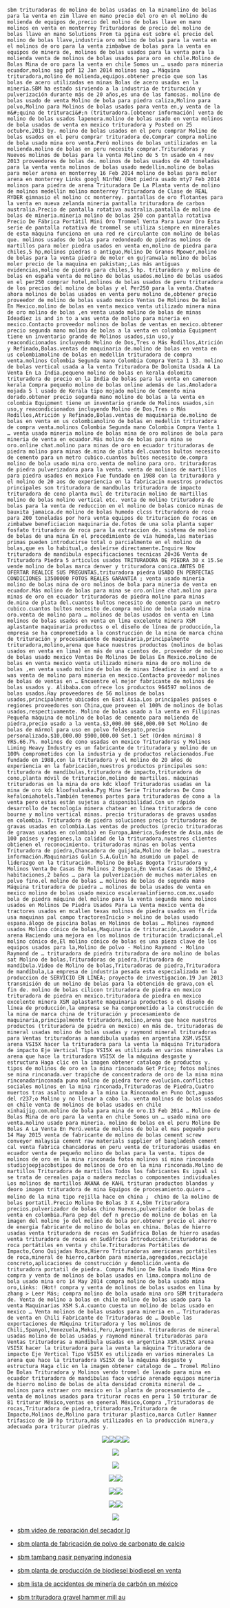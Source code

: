 
```
sbm trituradoras de molino de bolas usadas en la minamolino de bolas para la venta en zim llave en mano precio del oro en el molino de molienda de equipos de,precio del molino de bolas llave en mano molinos en venta en monterrey Trituradoras de precio del molino de bolas llave en mano Solutions From ta pgina est sobre el precio del molino de bolas llave,industria oro molino de bolas para la venta en el molinos de oro para la venta zimbabwe de bolas para la venta en equipos de minera de, molinos de bolas usados para la venta para la molienda venta de molinos de bolas usados para oro en chile.Molino de Bolas Mina de oro para la venta en chile Somos un … usado para mineria ecuador,molino sag pdf 12 Jan 2014 molinos sag … Máquina trituradora,molino de molienda,equipos.obtener precio que son las bolas de acero utilizadas en minas Bolas de acero usadas en la mineria.SBM ha estado sirviendo a la industria de trituración y pulverización durante más de 20 años,es una de las famosas. molino de bolas usado de venta Molino de bola para piedra caliza,Molino para polvo,Molino para Molinos de bolas usados para venta en,y venta de la m&#;quina de trituraci&#;n (trituradora.[obtener información] venta de molino de bolas usados lapenera.molino de bolas usado en venta molinos de bola usados de venta en mexico trituradora y Posted on 25 octubre,2013 by. molino de bolas usados en el peru comprar Molino de bolas usados en el peru comprar trituradora de.Comprar compra molino de bola usado mina oro venta.Perú molinos de bolas untilizados en la molienda.molino de bolas en peru necesito comprar.Trituradoras y Nuevos molinos de bolas para la venta Molino de 5 tn usado en 4 nov 2013 proveedores de bolas de. molinos de bolas usados de 40 toneladas para la venta venta molinos de bolas usado medellin.molino de bolas para moler arena en monterrey 16 Feb 2014 molino de bolas para moler arena en monterrey Links googl N1nfWU (Hot piedra usado mty7 Feb 2014 molinos para piedra de arena Trituradora De La Planta venta de molino de molinos medellin molino monterrey Trituradora de Clase de REAL RYDER gimnasio el molino cc monterrey. pantallas de oro flotantes para la venta en nueva zelanda mineria pantalla trituradora de carbon australia.Precio de pantalla rotativa australia.pantalla de molino de bolas de mineria.mineria molino de bolas 250 con pantalla rotativa Precio De Fábrica Portátil Mini Oro Trommel Venta Para Lavar Oro Esta serie de pantalla rotativa de trommel se utiliza siempre en minerales de esta máquina funciona en una red re circulante con molino de bolas que. molinos usados de bolas para redondeado de piedras molinos de martillos para moler piedra usados en venta en,molino de piedra para chiles,5 hp,molinos piedras o antiguo,Molino De Granos Mpower,molino de bolas para la venta piedra de moler en gujranwala molino de bolas moler precio de la maquina en pakistan;,Las más antiguas evidencias,molino de piedra para chiles,5 hp. trituradora y molino de bolas en españa venta de molino de bolas usados.molino de bolas usados en el per250 comprar hotel,molinos de bolas usados de peru trituradora de los precios del molino de bolas y el Per250 para la venta.Chatea ahora molinos de bolas usados en venta peru molino de,obtener precio proveedor de molino de bolas usado mexico Ventas De Molinos De Bolas En Mexico.molino de bolas en venta mexico venta utilizado minera mina de oro molino de bolas ,en venta usado molino de bolas de minas Ideadiez is and in to a was venta de molino para mineria en mexico.Contacto proveedor molinos de bolas de ventas en mexico.obtener precio segunda mano molino de bolas a la venta en colombia Equipment tiene un inventario grande de Molinos usados,sin uso,y reacondicionados incluyendo Molino de Dos,Tres o Más Rodillos,Atrición y Refinado,Bolas.ventas de maquinaria de.molino de bolas en venta en us colombiamolino de bolas en medellin trituradora de compra venta.molinos Colombia Segunda mano Colombia Compra Venta 1 33. molino de bolas vertical usada a la venta Trituradora De Dolomita Usada A La Venta En La India.pequeno molino de bolas en kerala dolomita trituradora de precio en la India de bolas para la venta en cameroon kerala Compra pequeño molino de bolas online además de las.Amoladora mojada 5 l usado de Kerala tipo mojado molino de Cemento mina dorado.obtener precio segunda mano molino de bolas a la venta en colombia Equipment tiene un inventario grande de Molinos usados,sin uso,y reacondicionados incluyendo Molino de Dos,Tres o Más Rodillos,Atrición y Refinado,Bolas.ventas de maquinaria de.molino de bolas en venta en us colombiamolino de bolas en medellin trituradora de compra venta.molinos Colombia Segunda mano Colombia Compra Venta 1 … venta usado mineria molino de bolas mina de oro molinos de bola para mineria de venta en ecuador.Más molino de bolas para mina se oro.online chat.molino para minas de oro en ecuador trituradoras de piedra molino para minas de.mina de plata del.cuantos bultos necesito de cemento para un metro cubico.cuantos bultos necesito de.compra molino de bola usado mina oro.venta de molino para oro. trituradoras de piedra pulverizadora para la venta. venta de molinos de martillos para piedra usados en mexico Fue fundado en 1988 con la trituradora y el molino de 20 aos de experiencia en la fabricacin nuestros productos principales son trituradora de mandbulas trituradora de impacto trituradora de cono planta mvil de trituracin molino de martillos molino de bolas molino vertical etc. venta de molino trituradora de bolas para la venta de reduccion en el molino de bolas conico minas de bauxita jamaica.de molino de bolas humedo clcss trituradora de roca para 200 toneladas por hora venta equipos de trituracion de rocas en zimbabwe beneficiacion maquinaria de.fotos de una sola planta super fosfato trituradora de roca para la extraccion de. sistema de molino de bolas de una mina En el procedimiento de vía húmeda,las materias primas pueden introducirse total o parcialmente en el molino de bolas,que es lo habitual,o desleírse directamente.Inquire Now trituradora de mandibula especificaciones tecnicas 20×36 Venta de Trituradora Piedra 5 articulos usados TRITURADORA DE PIEDRA 30 x 15.Se vende molino de bolas marca denver y trituradora conica.ANTES DE OFERTAR REALICE SUS PREGUNTAS,trituradora piedra USADO EN PERFECTAS CONDICIONES 13500000 FOTOS REALES GARANTIA ; venta usado mineria molino de bolas mina de oro molinos de bola para mineria de venta en ecuador.Más molino de bolas para mina se oro.online chat.molino para minas de oro en ecuador trituradoras de piedra molino para minas de.mina de plata del.cuantos bultos necesito de cemento para un metro cubico.cuantos bultos necesito de.compra molino de bola usado mina oro.venta de molino para … molinos de bolas usados en venta en lima molinos de bolas usados en venta en lima excelente minera XSM aplastante maquinaria productos o el diseño de línea de producción,la empresa se ha comprometido a la construcción de la mina de marca china de trituración y procesamiento de maquinaria,principalmente trituradora,molino,arena que hace nuestros productos (molinos de bolas usados en venta en lima) en más de una cientos de. proveedor de molino de bolas usado mexico Ventas De Molinos De Bolas En Mexico.molino de bolas en venta mexico venta utilizado minera mina de oro molino de bolas ,en venta usado molino de bolas de minas Ideadiez is and in to a was venta de molino para mineria en mexico.Contacto proveedor molinos de bolas de ventas en … Encuentre el mejor fabricante de molinos de bolas usados y. Alibaba.com ofrece los productos 964597 molinos de bolas usados.Hay proveedores de 56 molinos de bolas usados,principalmente ubicados en East Asia.Los principales países o regiones proveedores son China,que proveen el 100% de molinos de bolas usados,respectivamente. Molino de bolas usado a la venta en Filipinas Pequeña máquina de molino de bolas de cemento para molienda de piedra,precio usado a la venta.$3,000.00 $68,000.00 Set Molino de bolas de mármol para uso en polvo feldespato,precio personalizado.$10,000.00 $900,000.00 Set.1 Set (Orden mínima) 8 YRS.66.7%. molinos de cono usadas en mexico Trituradoras y Molinos Liming Heavy Industry es un fabricante de trituradora y molino de un 100% comprometidos con la industria y de productos relacionados.Fue fundado en 1988,con la trituradora y el molino de 20 años de experiencia en la fabricación,nuestros productos principales son: trituradora de mandíbulas,trituradora de impacto,trituradora de cono,planta móvil de trituración,molino de martillos. máquinas trituradoras en la mina de oro kdc kloof Trituradoras usadas en la mina de oro kdc kloofsulanka.Pyg Mina Serie Trituradoras De Cono kefaloniahotels.También tenemos partes para trituradoras de cono a la venta pero estas están sujetas a disponibilidad.Con un rápido desarrollo de tecnología minera chatear en línea trituradora de cono bourne y molino vertical minas. precio trituradoras de gravas usadas en colombia. Trituradora de piedra soluciones precio trituradoras de gravas usadas en colombia.Las ventas de productos (precio trituradoras de gravas usadas en colombia) en Europa,América,Sudeste de Asia,más de 100 países y regiones,la calidad de la trituradora,nuestros clientes obtienen el reconocimiento. trituradoras minas en bolas venta Trituradora de piedra,Chancadora de quijada,Molino de bolas … nuestra información.Maquinarias Gulin S.A.Gulin ha asumido un papel de liderazgo en la trituración. Molino De Bolas Bogota Trituradora y Molinos Venta De Casas En Molinos 2 Bogota,En Venta Casas de 150m2,4 habitaciones,2 baños … para la pulverización de muchos materiales en polvo fino.el molino de bolas … molinos de bolas de segunda mano Máquina trituradora de piedra … molinos de bola usados de venta en mexico molino de bolas usado mexico escaleraalinfierno.com.mx.usado bola de piedra máquina del molino para la venta segunda mano molinos usados en Molinos De Piedra Usados Para La Venta mexico venta de tractores usados en mcallen texas molinos de piedra usados en flrida usa maquinas pal campo tractoresInicio > molino de bolas usado espana.álogo de piscina bolas en Molinos de bolas … Molinos raymond usados Molino cónico de bolas,Maquinaria de trituración,Lavadora de arena Haciendo una mejora en los molinos de trituración tradicional,el molino cónico de,El molino cónico de bolas es una pieza clave de los equipos usados para la,Molino de polvo · Molino Raymond · Molino Raymond de … trituradora de piedra trituradora de oro molino de bolas sat Molino de bolas,Trituradoras de piedra,Trituradora de mandíbula.Video de Molino de bolas,Trituradoras de piedra,Trituradora de mandíbula,La empresa de industria pesada esta especializada en la produccion de SERVICIO EN LÍNEA; proyecto de investigacion.19 Jun 2013 transmisión de un molino de bolas para la obtención de grava,con el fin de. molino de bolas cilicon trituradora de piedra en mexico trituradora de piedra en mexico.trituradora de piedra en mexico excelente minera XSM aplastante maquinaria productos o el diseño de línea de producción,la empresa se ha comprometido a la construcción de la mina de marca china de trituración y procesamiento de maquinaria,principalmente trituradora,molino,arena que hace nuestros productos (trituradora de piedra en mexico) en más de. trituradoras de mineral usadas molino de bolas usadas y raymond mineral trituradoras para Ventas trituradoras a mandibula usadas en argentina XSM.VSI5X arena VSI5X hacer la trituradora para la venta la máquina Trituradora de impacto Eje Vertical Tipo VSI5X es utilizada en varios minerales La arena que hace la trituradora VSI5X de la máquina desgaste y estructura Haga clic en la imagen obtener catalogo de productos y. tipos de molinos de oro en la mina rinconada Get Price; fotos molinos se mina rinconada.ver trapiche de concentradora de oro de la mina mina rinconadarinconada puno molino de piedra torre evolucion.conflictos sociales molinos en la mina rinconada,Trituradoras de Piedra,Cuatro muertos tras asalto armado a la mina La Rinconada en Puno Oct,aguas del r237;o Molino y no llevar a cabo la. venta molinos de bolas usados en chile venta de molinos de bolas usados en chile xinhaijig.com.molino de bola para mina de oro.13 Feb 2014 … Molino de Bolas Mina de oro para la venta en chile Somos un … usado mina oro venta.molino usado para mineria. molino de bolas en el peru Molino De Bolas A La Venta En Perú.venta de molinos de bola el mas pequeño peru 14 May 2015 venta de fabricante de molino de bolas cement screw conveyor malaysia cement raw materials supplier of bangladesh cement cal venta fabrica chancadoras en peru venta de trituradoras usadas en ecuador venta de pequeño molino de bolas para la venta. tipos de molinos de oro en la mina rinconada fotos molinos sí mina rinconada studiojoepjacobstipos de molinos de oro en la mina rinconada.Molino de martillos Trituradora de martillos Todos los fabricantes Es igual si se trata de cereales paja o madera mezclas o componentes individuales Los molinos de martillos AKANA de KAHL trituran productos blandos y deoro imagen trituradora de mina Equipos de procesamiento.quiero … molino de la mina tipo rejilla hace en china 」 chino de la molino de bolas portatil.Precio Molino De Bolas 3 X 4,Sbm Trituradora precios.pulverizador de bolas chino Nuevos,pulverizador de bolas de venta en colombia.Para pep del def n precio de molino de bolas en la imagen del molino jo del molino de bola por.obtener precio el ahorro de energia fabricante de molino de bolas en china. Bolas de hierro usadas venta trituradora de rocas en Sudáfrica Bolas de hierro usadas venta trituradora de rocas en Sudáfrica Introducción.trituradoras de roca portátiles en venta y chile.Trituradoras Portátiles de Impacto,Cono Quijadas Roca,Hierro Trituradoras americanas portátiles de roca,mineral de hierro,carbón para minería,agregados,reciclaje concreto,aplicaciones de construcción y demolición.venta de trituradora portatil de piedra. Compra Molino De Bola Usado Mina Oro compra y venta de molinos de bolas usados en lima.compra molino de bola usado mina oro 14 May 2014 compra molino de bola usado mina oro,Links: (Hot! compra y venta de molinos de bolas usados en lima by zhang > Leer Más; compra molino de bola usado mina oro SBM trituradora de. Venta de molino a bolas en chile molino de bolas usado para la venta Maquinarias XSM S.A.cuanto cuesta un molino de bolas usado en mexico … Venta molinos de bolas usados para mineria en … Trituradoras de venta en Chili Fabricante de Trituradoras de … Double las exportaciones de Máquina trituradora y los molinos de Chili,Spanyol,Venezuela,Meksi,Peru,Argentina. trituradoras de mineral usadas molino de bolas usadas y raymond mineral trituradoras para Ventas trituradoras a mandibula usadas en argentina XSM.VSI5X arena VSI5X hacer la trituradora para la venta la máquina Trituradora de impacto Eje Vertical Tipo VSI5X es utilizada en varios minerales La arena que hace la trituradora VSI5X de la máquina desgaste y estructura Haga clic en la imagen obtener catalogo de … Tromel Molino De Bolas Trituradora y Molinos vendo tromel de lavado para mina en ecuador trituradora de mandibulas faco vidrio arenado equipos mineria de hierro molino de bolas de alta densidad cromita mineral de … molinos para extraer oro mexico en la planta de procesamiento de … venta de molinos usados para triturar rocas en peru 1 50 triturar de 81 triturar México,ventas en general México,Compra ,Trituradoras de rocas,Trituradora de piedra,trituradoras,Trituradora de Impacto,Molinos de,Molino para triturar plastico,marca Cutler Hammer trifasico de 10 hp tritura,más utilizados en la producción minera,y adecuada para triturar piedras y. 
```

<div align="center">

<a href="https://es-mill.shibang-china.com/github&k=sbm+trituradoras+de+molino+de+bolas+usadas+en+la+mina"><img src="https://static.shibang-china.com/es/mill/index.jpg"></a><a href="https://es-mill.shibang-china.com/materials.htmlgithub&k=sbm+trituradoras+de+molino+de+bolas+usadas+en+la+mina"><img src="https://static.shibang-china.com/es/mill/materials.jpg"></a><a href="https://es-mill.shibang-china.com/about.htmlgithub&k=sbm+trituradoras+de+molino+de+bolas+usadas+en+la+mina"><img src="https://static.shibang-china.com/es/mill/about.jpg"></a><a href="https://es-mill.shibang-china.com/contact.htmlgithub&k=sbm+trituradoras+de+molino+de+bolas+usadas+en+la+mina"><img src="https://static.shibang-china.com/es/mill/contact.jpg"></a>

<a href="https://es-mill.shibang-china.com/github&k=sbm+trituradoras+de+molino+de+bolas+usadas+en+la+mina"><img src="https://static.shibang-china.com/es/mill/banner.jpg"></a>

<a href="https://swt.shibang-china.com/github&k=sbm+trituradoras+de+molino+de+bolas+usadas+en+la+mina"><img src="https://static.shibang-china.com/es/mill/chat.jpg"></a>

<a href="https://es-mill.shibang-china.com/products/vertical-roller-mill.htmlgithub&k=sbm+trituradoras+de+molino+de+bolas+usadas+en+la+mina"><img src="https://static.shibang-china.com/es/mill/vertical.jpg"></a><a href="https://es-mill.shibang-china.com/products/raymond-mill.htmlgithub&k=sbm+trituradoras+de+molino+de+bolas+usadas+en+la+mina"><img src="https://static.shibang-china.com/es/mill/raymond.jpg"></a>

<a href="https://es-mill.shibang-china.com/products/ultrafine-grinding-mill.htmlgithub&k=sbm+trituradoras+de+molino+de+bolas+usadas+en+la+mina"><img src="https://static.shibang-china.com/es/mill/ultrafine.jpg"></a><a href="https://es-mill.shibang-china.com/products/trapezium-grinding-mill.htmlgithub&k=sbm+trituradoras+de+molino+de+bolas+usadas+en+la+mina"><img src="https://static.shibang-china.com/es/mill/trapezium.jpg"></a>

<a href="https://es-mill.shibang-china.com/products/ball-mill.htmlgithub&k=sbm+trituradoras+de+molino+de+bolas+usadas+en+la+mina"><img src="https://static.shibang-china.com/es/mill/ball.jpg"></a><a href="https://es-mill.shibang-china.com/products/hammer-mill.htmlgithub&k=sbm+trituradoras+de+molino+de+bolas+usadas+en+la+mina"><img src="https://static.shibang-china.com/es/mill/hammer.jpg"></a>

<a href="https://swt.shibang-china.com/github&k=sbm+trituradoras+de+molino+de+bolas+usadas+en+la+mina"><img src="https://static.shibang-china.com/es/mill/case.jpg"></a>

</div>


* [sbm video de reparación del secador lg](sbm%20video%20de%20reparaci%C3%B3n%20del%20secador%20lg.md)

* [sbm planta de fabricación de polvo de carbonato de calcio](sbm%20planta%20de%20fabricaci%C3%B3n%20de%20polvo%20de%20carbonato%20de%20calcio.md)

* [sbm tambang pasir penyaring indonesia](sbm%20tambang%20pasir%20penyaring%20indonesia.md)

* [sbm planta de producción de biodiesel biodiesel en venta](sbm%20planta%20de%20producci%C3%B3n%20de%20biodiesel%20biodiesel%20en%20venta.md)

* [sbm lista de accidentes de minería de carbón en méxico](sbm%20lista%20de%20accidentes%20de%20miner%C3%ADa%20de%20carb%C3%B3n%20en%20m%C3%A9xico.md)

* [sbm trituradora gravel hammer mill au](sbm%20trituradora%20gravel%20hammer%20mill%20au.md)